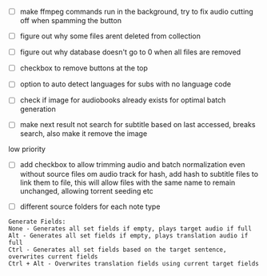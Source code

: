 






- [ ] make ffmpeg commands run in the background, try to fix audio cutting off when spamming the button
- [ ] figure out why some files arent deleted from collection
- [ ] figure out why database doesn't go to 0 when all files are removed
- [ ] checkbox to remove buttons at the top
- [ ] option to auto detect languages for subs with no language code
- [ ] check if image for audiobooks already exists for optimal batch generation
- [ ] make next result not search for subtitle based on last accessed, breaks search, also make it remove the image




low priority
- [ ] add checkbox to allow trimming audio and batch normalization even without source files
om audio track for hash, add hash to subtitle files to link them to file, this will allow files with the same name to remain unchanged, allowing torrent seeding etc
- [ ] different source folders for each note type




```
Generate Fields:
None - Generates all set fields if empty, plays target audio if full
Alt - Generates all set fields if empty, plays translation audio if full
Ctrl - Generates all set fields based on the target sentence, overwrites current fields
Ctrl + Alt - Overwrites translation fields using current target fields
```

